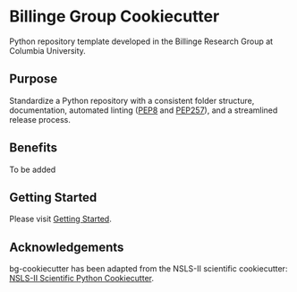 # Billinge Group Cookiecutter

Python repository template developed in the Billinge Research Group at Columbia University.

## Purpose

Standardize a Python repository with a consistent folder structure, documentation, automated linting ([PEP8](https://peps.python.org/pep-0008/) and [PEP257](https://peps.python.org/pep-0257/)), and a streamlined release process.

## Benefits

To be added

## Getting Started

Please visit [Getting Started](https://github.io/billingegroup/cookiecutter/getting-started).

## Acknowledgements

bg-cookiecutter has been adapted from the NSLS-II scientific cookiecutter: [NSLS-II Scientific Python Cookiecutter](https://github.com/nsls-ii/scientific-python-cookiecutter).
